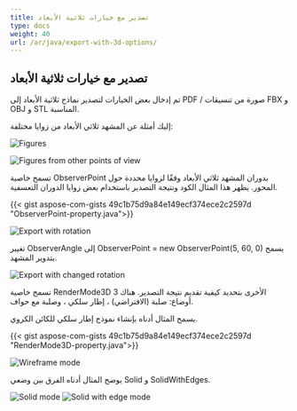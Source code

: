 ```yaml
---
title: تصدير مع خيارات ثلاثية الأبعاد
type: docs
weight: 40
url: /ar/java/export-with-3d-options/
---
```


## **تصدير مع خيارات ثلاثية الأبعاد**

تم إدخال بعض الخيارات لتصدير نماذج ثلاثية الأبعاد إلى PDF / صورة من تنسيقات FBX و OBJ و STL المناسبة.

إليك أمثلة عن المشهد ثلاثي الأبعاد من زوايا مختلفة:

![Figures](/_assets/guide/3d/fig1.png)

![Figures from other points of view](/_assets/guide/3d/fig2.png)

تسمح خاصية ObserverPoint بدوران المشهد ثلاثي الأبعاد وفقًا لزوايا محددة حول المحور. يظهر هذا المثال الكود ونتيجة التصدير باستخدام بعض زوايا الدوران التعسفية.

{{< gist aspose-com-gists 49c1b75d9a84e149ecf374ece2c2597d "ObserverPoint-property.java">}}


![Export with rotation](/_assets/guide/3d/fig3.png)

تغيير ObserverAngle إلى ObserverPoint = new ObserverPoint(5, 60, 0) يسمح بتدوير المشهد.

![Export with changed rotation](/_assets/guide/3d/fig4.png)

تسمح خاصية RenderMode3D الأخرى بتحديد كيفية تقديم نتيجة التصدير. هناك 3 أوضاع: صلبة (الافتراضي) ، إطار سلكي ، وصلبة مع حواف.

يسمح المثال أدناه بإنشاء نموذج إطار سلكي للكائن الكروي.

{{< gist aspose-com-gists 49c1b75d9a84e149ecf374ece2c2597d "RenderMode3D-property.java">}}

![Wireframe mode](/_assets/guide/3d/fig5.png)

يوضح المثال أدناه الفرق بين وضعي Solid و SolidWithEdges.

![Solid mode](/_assets/guide/3d/fig6.png)
![Solid with edge mode](/_assets/guide/3d/fig7.png)
